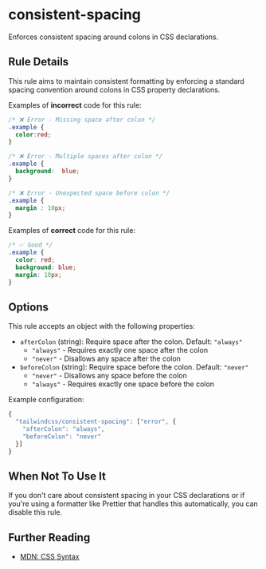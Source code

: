 # consistent-spacing

Enforces consistent spacing around colons in CSS declarations.

## Rule Details

This rule aims to maintain consistent formatting by enforcing a standard
spacing convention around colons in CSS property declarations.

Examples of **incorrect** code for this rule:

```css
/* ❌ Error - Missing space after colon */
.example {
  color:red;
}

/* ❌ Error - Multiple spaces after colon */
.example {
  background:  blue;
}

/* ❌ Error - Unexpected space before colon */
.example {
  margin : 10px;
}
```

Examples of **correct** code for this rule:

```css
/* ✅ Good */
.example {
  color: red;
  background: blue;
  margin: 10px;
}
```

## Options

This rule accepts an object with the following properties:

- `afterColon` (string): Require space after the colon. Default: `"always"`
  - `"always"` - Requires exactly one space after the colon
  - `"never"` - Disallows any space after the colon
- `beforeColon` (string): Require space before the colon. Default: `"never"`
  - `"never"` - Disallows any space before the colon
  - `"always"` - Requires exactly one space before the colon

Example configuration:

```js
{
  "tailwindcss/consistent-spacing": ["error", {
    "afterColon": "always",
    "beforeColon": "never"
  }]
}
```

## When Not To Use It

If you don't care about consistent spacing in your CSS declarations or if
you're using a formatter like Prettier that handles this automatically, you can
disable this rule.

## Further Reading

- [MDN: CSS Syntax](https://developer.mozilla.org/en-US/docs/Web/CSS/CSS_syntax)
